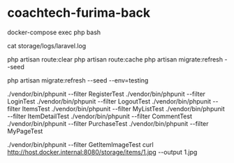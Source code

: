 # coachtech-furima-back

docker-compose exec php bash

cat storage/logs/laravel.log

php artisan route:clear
php artisan route:cache
php artisan migrate:refresh --seed

php artisan migrate:refresh --seed --env=testing

./vendor/bin/phpunit --filter RegisterTest
./vendor/bin/phpunit --filter LoginTest
./vendor/bin/phpunit --filter LogoutTest
./vendor/bin/phpunit --filter ItemsTest
./vendor/bin/phpunit --filter MyListTest
./vendor/bin/phpunit --filter ItemDetailTest
./vendor/bin/phpunit --filter CommentTest
./vendor/bin/phpunit --filter PurchaseTest
./vendor/bin/phpunit --filter MyPageTest

./vendor/bin/phpunit --filter GetItemImageTest
curl http://host.docker.internal:8080/storage/items/1.jpg --output 1.jpg